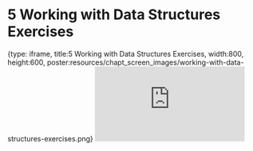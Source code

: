 # 5 Working with Data Structures Exercises
 
{type: iframe, title:5 Working with Data Structures Exercises, width:800, height:600, poster:resources/chapt_screen_images/working-with-data-structures-exercises.png}
![](https://hutchdatascience.org/Intro_to_R/no_toc/working-with-data-structures-exercises.html)
 

 
